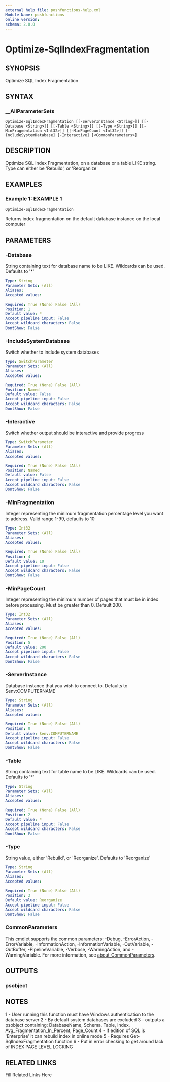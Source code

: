 ```yaml
---
external help file: poshfunctions-help.xml
Module Name: poshfunctions
online version: 
schema: 2.0.0
---
```


# Optimize-SqlIndexFragmentation

## SYNOPSIS

Optimize SQL Index Fragmentation

## SYNTAX

### __AllParameterSets

```
Optimize-SqlIndexFragmentation [[-ServerInstance <String>]] [[-Database <String>]] [[-Table <String>]] [[-Type <String>]] [[-MinFragmentation <Int32>]] [[-MinPageCount <Int32>]] [-IncludeSystemDatabase] [-Interactive] [<CommonParameters>]
```

## DESCRIPTION

Optimize SQL Index Fragmentation, on a database or a table LIKE string.
Type can either be 'Rebuild', or 'Reorganize'


## EXAMPLES

### Example 1: EXAMPLE 1

```
Optimize-SqlIndexFragmentation
```

Returns index fragmentation on the default database instance on the local computer






## PARAMETERS

### -Database

String containing text for database name to be LIKE.
Wildcards can be used.
Defaults to '*'

```yaml
Type: String
Parameter Sets: (All)
Aliases: 
Accepted values: 

Required: True (None) False (All)
Position: 1
Default value: *
Accept pipeline input: False
Accept wildcard characters: False
DontShow: False
```

### -IncludeSystemDatabase

Switch whether to include system databases

```yaml
Type: SwitchParameter
Parameter Sets: (All)
Aliases: 
Accepted values: 

Required: True (None) False (All)
Position: Named
Default value: False
Accept pipeline input: False
Accept wildcard characters: False
DontShow: False
```

### -Interactive

Switch whether output should be interactive and provide progress

```yaml
Type: SwitchParameter
Parameter Sets: (All)
Aliases: 
Accepted values: 

Required: True (None) False (All)
Position: Named
Default value: False
Accept pipeline input: False
Accept wildcard characters: False
DontShow: False
```

### -MinFragmentation

Integer representing the minimum fragmentation percentage level you want to address.
Valid range 1-99, defaults to 10

```yaml
Type: Int32
Parameter Sets: (All)
Aliases: 
Accepted values: 

Required: True (None) False (All)
Position: 4
Default value: 10
Accept pipeline input: False
Accept wildcard characters: False
DontShow: False
```

### -MinPageCount

Integer representing the minimum number of pages that must be in index before processing.
Must be greater than 0.
Default 200.

```yaml
Type: Int32
Parameter Sets: (All)
Aliases: 
Accepted values: 

Required: True (None) False (All)
Position: 5
Default value: 200
Accept pipeline input: False
Accept wildcard characters: False
DontShow: False
```

### -ServerInstance

Database instance that you wish to connect to.
Defaults to $env:COMPUTERNAME

```yaml
Type: String
Parameter Sets: (All)
Aliases: 
Accepted values: 

Required: True (None) False (All)
Position: 0
Default value: $env:COMPUTERNAME
Accept pipeline input: False
Accept wildcard characters: False
DontShow: False
```

### -Table

String containing text for table name to be LIKE.
Wildcards can be used.
Defaults to '*'

```yaml
Type: String
Parameter Sets: (All)
Aliases: 
Accepted values: 

Required: True (None) False (All)
Position: 2
Default value: *
Accept pipeline input: False
Accept wildcard characters: False
DontShow: False
```

### -Type

String value, either 'Rebuild', or 'Reorganize'.
Defaults to 'Reorganize'

```yaml
Type: String
Parameter Sets: (All)
Aliases: 
Accepted values: 

Required: True (None) False (All)
Position: 3
Default value: Reorganize
Accept pipeline input: False
Accept wildcard characters: False
DontShow: False
```


### CommonParameters

This cmdlet supports the common parameters: -Debug, -ErrorAction, -ErrorVariable, -InformationAction, -InformationVariable, -OutVariable, -OutBuffer, -PipelineVariable, -Verbose, -WarningAction, and -WarningVariable. For more information, see [about_CommonParameters](http://go.microsoft.com/fwlink/?LinkID=113216).

## OUTPUTS

### psobject


## NOTES

1 - User running this function must have Windows authentication to the database server
2 - By default system databases are excluded
3 - outputs a psobject containing:
    DatabaseName, Schema, Table, Index, Avg_Fragmentation_In_Percent, Page_Count
4 - If edition of SQL is 'Enterprise' it can rebuild index in online mode
5 - Requires Get-SqlIndexFragmentation function
6 - Put in error checking to get around lack of INDEX PAGE LEVEL LOCKING


## RELATED LINKS

Fill Related Links Here

